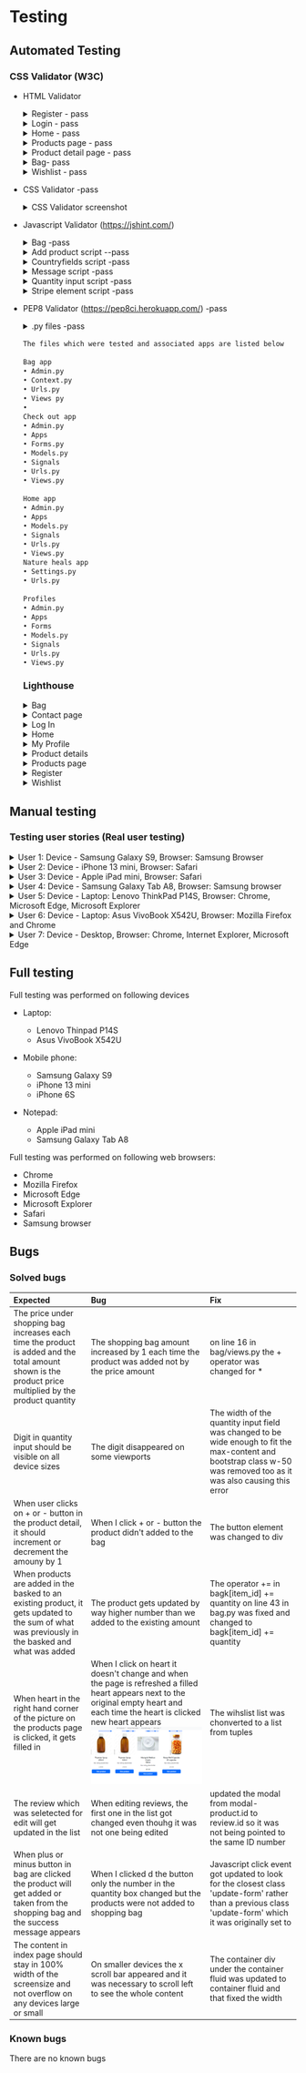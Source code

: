 # Testing

## Automated Testing 

### CSS Validator (W3C)
 * HTML Validator 

 
     <details>
     <summary>Register - pass</summary>
     <br>

     ![Register](./docs/w3c_html/register.JPG)
    
    </details>  


      <details>
      <summary>Login - pass</summary>
      <br>

      ![Login](./docs/w3c_html/login.JPG)

      </details> 

     <details>
     <summary>Home - pass</summary>
     <br>

     ![Home](./docs/w3c_html/home%20page.JPG)

    </details>  



      <details>
      <summary>Products page - pass</summary>
      <br>

      ![Products page](./docs/w3c_html/products_page.JPG)

      </details> 

    

     <details>
     <summary>Product detail page - pass</summary>
     <br>

    ![Product detail page](./docs/w3c_html/products_page.JPG)

    </details>  

     <details>
     <summary>Bag- pass</summary>
     <br>

    ![Bag](./docs/w3c_html/bag.JPG)

    </details>      


     <details>
     <summary>Wishlist - pass</summary>
     <br>

     ![Wishlist](./docs/w3c_html/wishlist.JPG)

    </details>  

     </details>      



* CSS Validator -pass

    <details>
    <summary>CSS Validator screenshot</summary>
    <br>
 
    ![Stylesheet Valiation](./docs/w3c_html/css_validation.JPG)

    </details>  

* Javascript Validator (https://jshint.com/)

    <details>
    <summary>Bag -pass</summary>
    <br>
 
    ![Bag](./docs/jshint/bag.html%20script.JPG)

    </details> 

    <details>
    <summary>Add product script --pass</summary>
    <br>
 
    ![Add product script](./docs/jshint/add_product_script.JPG)

    </details> 

    <details>
    <summary>Countryfields script -pass</summary>
    <br>
 
    ![Countryfields script](./docs/jshint/countryfields_script.JPG)

    </details> 

    <details>
    <summary>Message script -pass</summary>
    <br>
 
    ![Message script](./docs/jshint/messages_script.JPG)

    </details> 

    <details>
    <summary>Quantity input script -pass</summary>
    <br>
 
    ![Quantity input script](./docs/jshint/quantity_input_script.JPG)

    </details> 

    <details>
    <summary>Stripe element script -pass</summary>
    <br>
 
    ![Stripe element script ](./docs/jshint/stripe_elements_script.JPG)

    </details> 

* PEP8 Validator (https://pep8ci.herokuapp.com/) -pass
        

    <details>
    <summary>.py files -pass</summary>
    <br>
 
    ![PEP8 test example ](./docs/pep8_python_pass.JPG)

    </details> 

      The files which were tested and associated apps are listed below

      Bag app
      •	Admin.py
      •	Context.py
      •	Urls.py
      •	Views py
      •	
      Check out app
      •	Admin.py
      •	Apps
      •	Forms.py
      •	Models.py
      •	Signals
      •	Urls.py
      •	Views.py

      Home app
      •	Admin.py
      •	Apps
      •	Models.py
      •	Signals
      •	Urls.py
      •	Views.py
      Nature heals app
      •	Settings.py
      •	Urls.py

      Profiles 
      •	Admin.py
      •	Apps
      •	Forms
      •	Models.py
      •	Signals
      •	Urls.py
      • Views.py

  ### Lighthouse

  <details>
    <summary>Bag</summary>
    <br>

  ![Bag test results](./docs/lighthouse/bag.JPG)

  </details> 



   <details>
    <summary>Contact page</summary>
    <br>

  ![Contact page test results](./docs/lighthouse/contact_page.JPG)

   </details> 

  <details>
    <summary>Log In</summary>
    <br>

  ![Login page test results](./docs/lighthouse/login_page.JPG)

  </details>  


  <details>
    <summary>Home</summary>
    <br>

  ![Home page test results](./docs/lighthouse/home_page.JPG)

  </details>  

  <details>
    <summary>My Profile</summary>
    <br>

  ![My profile page test results](./docs/lighthouse/my_profile_page.JPG)

  </details>      

  <details>
    <summary>Product details</summary>
    <br>

  ![Product details page test results](./docs/lighthouse/product_details.JPG)

  </details>  

  <details>
    <summary>Products page</summary>
    <br>

  ![Products page test results](./docs/lighthouse/products_page.JPG)

  </details>  


  <details>
    <summary>Register</summary>
    <br>

  ![Register page test results](./docs/lighthouse/register.JPG)

  </details>  

  
  <details>
    <summary>Wishlist</summary>
    <br>

  ![Wishlist page test results](./docs/lighthouse/wishlist.JPG)

  </details>  


## Manual testing

### Testing user stories (Real user testing)

<details>
<summary> User 1:   Device -  Samsung Galaxy S9, Browser: Samsung Browser
</summary>
<br>

<details>
<summary> Navigation
</summary>
<br>

| User stories | Feature | Expected result | Actual result |
|  :---| :---|  :---|  :---|
| 4, 5, 6 | Navbar | When I hover over account (person silhouette) icon, Wishlist icon (heart) and shopping bag icon it backgrounds changes |  Works as expected |
| 4, 5, 6 | Navbar | When I hover over All products, Herbal remedies Aromatherapy and skin care text the background changes |  Works as expected |
| 1, 6 | Navbar | When I click on Account option it shows me Login and Register link | Works as expected |
| 1,6 | Navbar  | When I click on register link it takes me to registration page   | Works as expected|
| 4 | Register page | When I click submit the form on the register page before filling any information it will give me prompt to fill in the information | Works as expected|
| 6 | Register page  | When I hover over the circle with i icon, it shows me how the password should look  | Works as expected|
| 1, 4| Register page | If two passwords don’t match, I get notified about it  | Works as expected|
|1, 4 | Register page  | When I fill in all information and click register, I receive an email to verify my email address and a message pop up to inform me about it | Works as expected|
| 1 | Login page | When I register, I am directed to login page | Works as expected|
| 1 | Register page  | When I click on login button I am directed to products page  | Works as expected|
| 5, 6 | Login   | When I enter my username and password and click login I am directed to the main page and the message appears informing me my login was successful | Works as expected|
| 2,6 | Navbar  | When I click Account and Profile, I get directed to my profile page | Works as expected|
| 3, 6, 9 | Navbar | When I click Wishlist button I am directed to My Wishlist page | Works as expected|
| 6,7 | Bag view  | When I click bag option, I am directed to Your bag page | Works as expected|
| 6,7 | All products  | When I click All Products option, I am taken to the site with All Products | Works as expected|
| 6, 7, 11| Navbar  | When I click By Price, By Size, By Category option for the products the products get sorted by Price, Size, Category respectively  | Works as expected|
| 6,7 | Navbar | When I click Herbal Remedies, Aromatherapy or Skin Care I get a list with more options| Works as expected|
| 6,7 | Products detail  | When I choose any option from Herbal Remedies, Aromatherapy or Skin Care I will get a list of products for that category | Works as expected|
| 6, 7, 9 | Products detail | When I click view product, I am directed to the page with more information about the product | Works as expected|
| 6,7 | Products detail  | When I click continue shopping, I get directed to All products page |
| 6,7 | Index page | When I click shop now or view all products button on main page it will take me to the All products page  | Works as expected|
| 1, 4, 6 | Navbar | When I click account and then logout I get logged out and message will appear | Works as expected|
| 7, 12 | Search bar | When I type a word in the search box it will select all products with the search word in it  | Works as expected|
| 6, 7 | Navbar | Admin only: When I click Account and then Add product, I get taken to the page with form to add the product  | Works as expected|
| 6, 7 | Add Product  | When I fill in the form and click Add product, the product gets added and I get notified about it with a message | Works as expected|


</details>   

<details>
<summary> Product viewing, searching, and selecting  
</summary>
<br>

| User stories | Feature | Expected result | Actual result |
|  :---| :---|  :---|  :---|
| 8 | Products page  | When I open all products page, I get a list of products available | Works as expected|
| 9 | Product detail  | When I click on view product, I am taken to the product detail page and I can see more details about the product | Works as expected|
| 14 | Product detail | When the page open, I see the image and the description of the product  | Works as expected|
| 18 | Increase and Decrease functionality | I see the option to add more or take out the number of products | Works as expected|
| 18 | Increase and Decrease functionality | When I click plus button it increases the number in the quantity box by 1 | Works as expected|
| 18 | Increase and Decrease functionality | When the value in the box is higher than 99 the + button gets disabled, and I cannot click it again |  Works as expected |
| 18 | Increase and Decrease functionality  | When I click minus button, it decreases the number in the quantity box by 1 |  Works as expected |
| 18 | Increase and Decrease functionality  | When the value in the box is lower than 1 the - button gets disabled and I cannot click it again |  Works as expected |
| 4, 5, 17, 21, 22 | Increase and Decrease functionality  | When I click add to bag button, the products get added to the bag, message notification pops up and amount under bag gets updated  |  Works as expected |
| 12 | Product detail  | When I scroll down, I see Health benefits and the box with information of the product  |  Works as expected |
| 6, 14 | Product detail  |When I click on and of the options in the box on the right such as ‘Ingredients', 'Herbal Components’, ‘Vitamins and Minerals', it opens and shows more text | Works as expected|
| 13 | Review functionality   | When I scroll down, I see Reviews if there are any entered | Works as expected|
| 15 | Review functionality   | When I write review in the box on the right and click Add review, the review appears in the list on the right | Works as expected|
| 4, 15, 36 | Review functionality   | When logged out and I try to add a review, it shows me the message prompting me to log in to add the review | Works as expected|
| 13, 15, 16 | Review functionality   | When I click on edit review of the existing review created by me I window pops up where I can edit my review.  | Works as expected|
| 13, 15, 16 | Review functionality   | When I write a review in the window and click edit review the review gets updated | Works as expected|
| 4, 15, 16 | Review functionality   | When I update the review, I get notified about it in the message box  | Works as expected|
| 4, 17 | Delete functionality  | When I click on the red cross, I window pops up asking me to confirm that I want to delete the review | Works as expected|
| 4, 17| Delete functionality  | Delete functionality | Works as expected|
| 4, 17 | Delete functionality  | When I click delete button, the review gets deleted | Works as expected|
| 6 | Products detail  |When I click on the continue shopping it takes me back to the product page | Works as expected|
| 4, 10 | Add to Wishlist functionality | When logged out and I click on empty heart icon on any product image, a message will pop out informing me that only logged in users can do that | Works as expected|
| 4, 10 | Add to Wishlist functionality | When logged in and I click on empty heart icon on any product image it will add the product to the Wishlist, and the heart gets filled with green colour| Works as expected|
| 4, 18 | Delete from Wishlist functionality | When I click on a filled in heart icon of the product, I have already selected it will remove the item from my Wishlist  | Works as expected|
| 9 | Wishlist | When I click on the Wishlist option (heart icon) in the main navigation bar, it will take me to my Wishlist, and I can view all the items | Works as expected|
| 19 | Delete from Wishlist functionality | When I click on the filled heart icon of the products in my Wishlist, the item gets removed  | Works as expected|
| 4, 36 | Navbar | When logged out and I click Wishlist, it gives me an error message prompting me to log in to view my Wishlist  | Works as expected|



</details> 

<details>
<summary> Purchasing products and checkout
</summary>
<br>
 
| User stories | Feature | Expected result | Actual result |
|  :---| :---|  :---|  :---|
| 6, 20, 21,23 | Navbar | When I click on bag button, I get directed to my  bagview  |  Works as expected |
| 32 | Navbar  | When logged out and I click on bag icon, it will still direct me to my bag |  Works as expected |
| 4, 6, 22  | Increase and Decrease functionality | When I click plus button, the number in the quantity box increases by 1 and a message notifying me about these pops up in the right corner |  Works as expected |
| 22 | Increase and Decrease functionality | When the value in the box is higher than 99 the + button gets disabled, and I cannot click it again  |  Works as expected |
| 4, 6, 22| Increase and Decrease functionality | When I click minus button the number in the quantity box decreases by 1 and a message notifying me about these pops up in the right corner |  Works as expected |
| 22 | Increase and Decrease functionality | When the value in the box is lower than 1 the minus button gets disabled, and I cannot click it again |  Works as expected |
| 6 | Checkout | When I click secure checkout, I am taken to the checkout page |  Works as expected |
| 4, 30 | Checkout | When I click on secure checkout without filing the form, I get prompted to fill the missing fields |  Works as expected |
| 6, 27 | Checkout   | When I fill in the form and choose to save the delivery box, the details get saved and I see them next time I want to do the purchase |  Works as expected |
| 4, 30 | Checkout   | When I enter the wrong card details, I get the notification telling me that my card number is invalid |  Works as expected |
| 4, 21 | Checkout  | The message showing the total amount that will be taken from my card shows correct amount  |  Works as expected |
| 25 | Checkout | If my shopping doesn’t go over a certain amount, the message is displayed in summary as well as under the list of items in shopping bag showing how much I still need to spend to be eligible for free delivery |  Works as expected |
| 46 | Checkout  |When I click complete order button, the pages loads, and I am not able to click anything  |  Works as expected |
| 4, 6 | Checkout-success  | Once I complete the order, I get the message saying, 'Thank you' and I can see the order summary |  Works as expected |
| 29, 30 | Email confirmation  |Once I complete the order, I get confirmation email to my email address |  Works as expected |
| 24, 5, 29, 34 | Profile page  | On my profile page, I can see my past orders and saved billing details  |  Works as expected |
| 25, 40 | Profile page  | When I update my billing details and click 'Update my details' button, my details get updated |  Works as expected |
| 24 | Profile page | When I click on order number in order history, I can see the previous order details  |  Works as expected |


</details> 

<details>
<summary> Product management (admin only)
</summary>
<br>

| User stories | Feature | Expected result | Actual result |
|  :---| :---|  :---|  :---|
| 6 , 9  | Add Product  | I can click on add product which takes me to the add product page |  Works as expected |
| 31 | Add Product Form | When I fill in the information and click add product, the product gets added and I can see it on the main page |  Works as expected |
| 32 | Edit product functionality | I can click on edit button on the product page  and edit the product |  Works as expected |
| 32 | Delete product functionality |When I click on delete button on the product page, a modal appears asking me to confirm my choice |  Works as expected |
| 32 | Delete product functionality | When I click on delete button on the modal, the product gets deleted |  Works as expected |

</details>

<details>
<summary> User’s activity management (admin only)
</summary>
<br>

| User stories | Feature | Expected result | Actual result |
|  :---| :---|  :---|  :---|
| 35 | Edit review functionality | When I click on edit review button, a modal pop up which enables me to edit review  |  Works as expected |
| 35 | Edit review functionality  | When I write a review in edit box and click edit review the original review gets overridden  | Works as expected |
| 36 | Delete button functionality  | When I click on red cross under the review a modal appears asking me to confirm that I want to delete the review |  Works as expected |
| 35 | Delete button functionality  | When click on delete button the review gets deleted |  Works as expected |
</details> 
</details> 

<details>
<summary> User 2: Device - iPhone 13 mini, Browser: Safari
</summary>
<br>

<details>
<summary> Navigation
</summary>
<br>

| User stories | Feature | Expected result | Actual result |
|  :---| :---|  :---|  :---|
| 4, 5, 6 | Navbar | When I hover over account (person silhouette) icon, Wishlist icon (heart) and shopping bag icon it backgrounds changes |  Works as expected |
| 4, 5, 6 | Navbar | When I hover over All products, Herbal remedies Aromatherapy and skin care text the background changes |  Works as expected |
| 1, 6 | Navbar | When I click on Account option it shows me Login and Register link | Works as expected |
| 1,6 | Navbar  | When I click on register link it takes me to registration page   | Works as expected|
| 4 | Register page | When I click submit the form on the register page before filling any information it will give me prompt to fill in the information | Works as expected|
| 6 | Register page  | When I hover over the circle with i icon, it shows me how the password should look  | Works as expected|
| 1, 4| Register page | If two passwords don’t match, I get notified about it  | Works as expected|
|1, 4 | Register page  | When I fill in all information and click register, I receive an email to verify my email address and a message pop up to inform me about it | Works as expected|
| 1 | Login page | When I register, I am directed to login page | Works as expected|
| 1 | Register page  | When I click on login button I am directed to products page  | Works as expected|
| 5, 6 | Login   | When I enter my username and password and click login I am directed to the main page and the message appears informing me my login was successful | Works as expected|
| 2,6 | Navbar  | When I click Account and Profile, I get directed to my profile page | Works as expected|
| 3, 6, 9 | Navbar | When I click Wishlist button I am directed to My Wishlist page | Works as expected|
| 6,7 | Bag view  | When I click bag option, I am directed to Your bag page | Works as expected|
| 6,7 | All products  | When I click All Products option, I am taken to the site with All Products | Works as expected|
| 6, 7, 11| Navbar  | When I click By Price, By Size, By Category option for the products the products get sorted by Price, Size, Category respectively  | Works as expected|
| 6,7 | Navbar | When I click Herbal Remedies, Aromatherapy or Skin Care I get a list with more options| Works as expected|
| 6,7 | Products detail  | When I choose any option from Herbal Remedies, Aromatherapy or Skin Care I will get a list of products for that category | Works as expected|
| 6, 7, 9 | Products detail | When I click view product, I am directed to the page with more information about the product | Works as expected|
| 6,7 | Products detail  | When I click continue shopping, I get directed to All products page |
| 6,7 | Index page | When I click shop now or view all products button on main page it will take me to the All products page  | Works as expected|
| 1, 4, 6 | Navbar | When I click account and then logout I get logged out and message will appear | Works as expected|
| 7, 12 | Search bar | When I type a word in the search box it will select all products with the search word in it  | Works as expected|
| 6, 7 | Navbar | Admin only: When I click Account and then Add product, I get taken to the page with form to add the product  | Works as expected|
| 6, 7 | Add Product  | When I fill in the form and click Add product, the product gets added and I get notified about it with a message | Works as expected|


</details>   

<details>
<summary> Product viewing, searching, and selecting  
</summary>
<br>

| User stories | Feature | Expected result | Actual result |
|  :---| :---|  :---|  :---|
| 8 | Products page  | When I open all products page, I get a list of products available | Works as expected|
| 9 | Product detail  | When I click on view product, I am taken to the product detail page and I can see more details about the product | Works as expected|
| 14 | Product detail | When the page open, I see the image and the description of the product  | Works as expected|
| 18 | Increase and Decrease functionality | I see the option to add more or take out the number of products | Works as expected|
| 18 | Increase and Decrease functionality | When I click plus button it increases the number in the quantity box by 1 | Works as expected|
| 18 | Increase and Decrease functionality | When the value in the box is higher than 99 the + button gets disabled, and I cannot click it again |  Works as expected |
| 18 | Increase and Decrease functionality  | When I click minus button, it decreases the number in the quantity box by 1 |  Works as expected |
| 18 | Increase and Decrease functionality  | When the value in the box is lower than 1 the - button gets disabled and I cannot click it again |  Works as expected |
| 4, 5, 17, 21, 22 | Increase and Decrease functionality  | When I click add to bag button, the products get added to the bag, message notification pops up and amount under bag gets updated  |  Works as expected |
| 12 | Product detail  | When I scroll down, I see Health benefits and the box with information of the product  |  Works as expected |
| 6, 14 | Product detail  |When I click on and of the options in the box on the right such as ‘Ingredients', 'Herbal Components’, ‘Vitamins and Minerals', it opens and shows more text | Works as expected|
| 13 | Review functionality   | When I scroll down, I see Reviews if there are any entered | Works as expected|
| 15 | Review functionality   | When I write review in the box on the right and click Add review, the review appears in the list on the right | Works as expected|
| 4, 15, 36 | Review functionality   | When logged out and I try to add a review, it shows me the message prompting me to log in to add the review | Works as expected|
| 13, 15, 16 | Review functionality   | When I click on edit review of the existing review created by me I window pops up where I can edit my review.  | Works as expected|
| 13, 15, 16 | Review functionality   | When I write a review in the window and click edit review the review gets updated | Works as expected|
| 4, 15, 16 | Review functionality   | When I update the review, I get notified about it in the message box  | Works as expected|
| 4, 17 | Delete functionality  | When I click on the red cross, I window pops up asking me to confirm that I want to delete the review | Works as expected|
| 4, 17| Delete functionality  | Delete functionality | Works as expected|
| 4, 17 | Delete functionality  | When I click delete button, the review gets deleted | Works as expected|
| 6 | Products detail  |When I click on the continue shopping it takes me back to the product page | Works as expected|
| 4, 10 | Add to Wishlist functionality | When logged out and I click on empty heart icon on any product image, a message will pop out informing me that only logged in users can do that | Works as expected|
| 4, 10 | Add to Wishlist functionality | When logged in and I click on empty heart icon on any product image it will add the product to the Wishlist, and the heart gets filled with green colour| Works as expected|
| 4, 18 | Delete from Wishlist functionality | When I click on a filled in heart icon of the product, I have already selected it will remove the item from my Wishlist  | Works as expected|
| 9 | Wishlist | When I click on the Wishlist option (heart icon) in the main navigation bar, it will take me to my Wishlist, and I can view all the items | Works as expected|
| 19 | Delete from Wishlist functionality | When I click on the filled heart icon of the products in my Wishlist, the item gets removed  | Works as expected|
| 4, 36 | Navbar | When logged out and I click Wishlist, it gives me an error message prompting me to log in to view my Wishlist  | Works as expected|



</details> 

<details>
<summary> Purchasing products and checkout
</summary>
<br>
 
| User stories | Feature | Expected result | Actual result |
|  :---| :---|  :---|  :---|
| 6, 20, 21,23 | Navbar | When I click on bag button, I get directed to my  bagview  |  Works as expected |
| 32 | Navbar  | When logged out and I click on bag icon, it will still direct me to my bag |  Works as expected |
| 4, 6, 22  | Increase and Decrease functionality | When I click plus button, the number in the quantity box increases by 1 and a message notifying me about these pops up in the right corner |  Works as expected |
| 22 | Increase and Decrease functionality | When the value in the box is higher than 99 the + button gets disabled, and I cannot click it again  |  Works as expected |
| 4, 6, 22| Increase and Decrease functionality | When I click minus button the number in the quantity box decreases by 1 and a message notifying me about these pops up in the right corner |  Works as expected |
| 22 | Increase and Decrease functionality | When the value in the box is lower than 1 the minus button gets disabled, and I cannot click it again |  Works as expected |
| 6 | Checkout | When I click secure checkout, I am taken to the checkout page |  Works as expected |
| 4, 30 | Checkout | When I click on secure checkout without filing the form, I get prompted to fill the missing fields |  Works as expected |
| 6, 27 | Checkout   | When I fill in the form and choose to save the delivery box, the details get saved and I see them next time I want to do the purchase |  Works as expected |
| 4, 30 | Checkout   | When I enter the wrong card details, I get the notification telling me that my card number is invalid |  Works as expected |
| 4, 21 | Checkout  | The message showing the total amount that will be taken from my card shows correct amount  |  Works as expected |
| 25 | Checkout | If my shopping doesn’t go over a certain amount, the message is displayed in summary as well as under the list of items in shopping bag showing how much I still need to spend to be eligible for free delivery |  Works as expected |
| 46 | Checkout  |When I click complete order button, the pages loads, and I am not able to click anything  |  Works as expected |
| 4, 6 | Checkout-success  | Once I complete the order, I get the message saying, 'Thank you' and I can see the order summary |  Works as expected |
| 29, 30 | Email confirmation  |Once I complete the order, I get confirmation email to my email address |  Works as expected |
| 24, 5, 29, 34 | Profile page  | On my profile page, I can see my past orders and saved billing details  |  Works as expected |
| 25, 40 | Profile page  | When I update my billing details and click 'Update my details' button, my details get updated |  Works as expected |
| 24 | Profile page | When I click on order number in order history, I can see the previous order details  |  Works as expected |


</details> 

<details>
<summary> Product management (admin only)
</summary>
<br>

| User stories | Feature | Expected result | Actual result |
|  :---| :---|  :---|  :---|
| 6 , 9  | Add Product  | I can click on add product which takes me to the add product page |  Works as expected |
| 31 | Add Product Form | When I fill in the information and click add product, the product gets added and I can see it on the main page |  Works as expected |
| 32 | Edit product functionality | I can click on edit button on the product page  and edit the product |  Works as expected |
| 32 | Delete product functionality |When I click on delete button on the product page, a modal appears asking me to confirm my choice |  Works as expected |
| 32 | Delete product functionality | When I click on delete button on the modal, the product gets deleted |  Works as expected |

</details>

<details>
<summary> User’s activity management (admin only)
</summary>
<br>

| User stories | Feature | Expected result | Actual result |
|  :---| :---|  :---|  :---|
| 35 | Edit review functionality | When I click on edit review button, a modal pop up which enables me to edit review  |  Works as expected |
| 35 | Edit review functionality  | When I write a review in edit box and click edit review the original review gets overridden  | Works as expected |
| 36 | Delete button functionality  | When I click on red cross under the review a modal appears asking me to confirm that I want to delete the review |  Works as expected |
| 35 | Delete button functionality  | When click on delete button the review gets deleted |  Works as expected |
</details> 
</details> 

<details>
<summary> User 3: Device - Apple iPad mini, Browser: Safari
</summary>
<br>

<details>
<summary> Navigation
</summary>
<br>

| User stories | Feature | Expected result | Actual result |
|  :---| :---|  :---|  :---|
| 4, 5, 6 | Navbar | When I hover over account (person silhouette) icon, Wishlist icon (heart) and shopping bag icon it backgrounds changes |  Works as expected |
| 4, 5, 6 | Navbar | When I hover over All products, Herbal remedies Aromatherapy and skin care text the background changes |  Works as expected |
| 1, 6 | Navbar | When I click on Account option it shows me Login and Register link | Works as expected |
| 1,6 | Navbar  | When I click on register link it takes me to registration page   | Works as expected|
| 4 | Register page | When I click submit the form on the register page before filling any information it will give me prompt to fill in the information | Works as expected|
| 6 | Register page  | When I hover over the circle with i icon, it shows me how the password should look  | Works as expected|
| 1, 4| Register page | If two passwords don’t match, I get notified about it  | Works as expected|
|1, 4 | Register page  | When I fill in all information and click register, I receive an email to verify my email address and a message pop up to inform me about it | Works as expected|
| 1 | Login page | When I register, I am directed to login page | Works as expected|
| 1 | Register page  | When I click on login button I am directed to products page  | Works as expected|
| 5, 6 | Login   | When I enter my username and password and click login I am directed to the main page and the message appears informing me my login was successful | Works as expected|
| 2,6 | Navbar  | When I click Account and Profile, I get directed to my profile page | Works as expected|
| 3, 6, 9 | Navbar | When I click Wishlist button I am directed to My Wishlist page | Works as expected|
| 6,7 | Bag view  | When I click bag option, I am directed to Your bag page | Works as expected|
| 6,7 | All products  | When I click All Products option, I am taken to the site with All Products | Works as expected|
| 6, 7, 11| Navbar  | When I click By Price, By Size, By Category option for the products the products get sorted by Price, Size, Category respectively  | Works as expected|
| 6,7 | Navbar | When I click Herbal Remedies, Aromatherapy or Skin Care I get a list with more options| Works as expected|
| 6,7 | Products detail  | When I choose any option from Herbal Remedies, Aromatherapy or Skin Care I will get a list of products for that category | Works as expected|
| 6, 7, 9 | Products detail | When I click view product, I am directed to the page with more information about the product | Works as expected|
| 6,7 | Products detail  | When I click continue shopping, I get directed to All products page |
| 6,7 | Index page | When I click shop now or view all products button on main page it will take me to the All products page  | Works as expected|
| 1, 4, 6 | Navbar | When I click account and then logout I get logged out and message will appear | Works as expected|
| 7, 12 | Search bar | When I type a word in the search box it will select all products with the search word in it  | Works as expected|
| 6, 7 | Navbar | Admin only: When I click Account and then Add product, I get taken to the page with form to add the product  | Works as expected|
| 6, 7 | Add Product  | When I fill in the form and click Add product, the product gets added and I get notified about it with a message | Works as expected|


</details>   

<details>
<summary> Product viewing, searching, and selecting  
</summary>
<br>

| User stories | Feature | Expected result | Actual result |
|  :---| :---|  :---|  :---|
| 8 | Products page  | When I open all products page, I get a list of products available | Works as expected|
| 9 | Product detail  | When I click on view product, I am taken to the product detail page and I can see more details about the product | Works as expected|
| 14 | Product detail | When the page open, I see the image and the description of the product  | Works as expected|
| 18 | Increase and Decrease functionality | I see the option to add more or take out the number of products | Works as expected|
| 18 | Increase and Decrease functionality | When I click plus button it increases the number in the quantity box by 1 | Works as expected|
| 18 | Increase and Decrease functionality | When the value in the box is higher than 99 the + button gets disabled, and I cannot click it again |  Works as expected |
| 18 | Increase and Decrease functionality  | When I click minus button, it decreases the number in the quantity box by 1 |  Works as expected |
| 18 | Increase and Decrease functionality  | When the value in the box is lower than 1 the - button gets disabled and I cannot click it again |  Works as expected |
| 4, 5, 17, 21, 22 | Increase and Decrease functionality  | When I click add to bag button, the products get added to the bag, message notification pops up and amount under bag gets updated  |  Works as expected |
| 12 | Product detail  | When I scroll down, I see Health benefits and the box with information of the product  |  Works as expected |
| 6, 14 | Product detail  |When I click on and of the options in the box on the right such as ‘Ingredients', 'Herbal Components’, ‘Vitamins and Minerals', it opens and shows more text | Works as expected|
| 13 | Review functionality   | When I scroll down, I see Reviews if there are any entered | Works as expected|
| 15 | Review functionality   | When I write review in the box on the right and click Add review, the review appears in the list on the right | Works as expected|
| 4, 15, 36 | Review functionality   | When logged out and I try to add a review, it shows me the message prompting me to log in to add the review | Works as expected|
| 13, 15, 16 | Review functionality   | When I click on edit review of the existing review created by me I window pops up where I can edit my review.  | Works as expected|
| 13, 15, 16 | Review functionality   | When I write a review in the window and click edit review the review gets updated | Works as expected|
| 4, 15, 16 | Review functionality   | When I update the review, I get notified about it in the message box  | Works as expected|
| 4, 17 | Delete functionality  | When I click on the red cross, I window pops up asking me to confirm that I want to delete the review | Works as expected|
| 4, 17| Delete functionality  | Delete functionality | Works as expected|
| 4, 17 | Delete functionality  | When I click delete button, the review gets deleted | Works as expected|
| 6 | Products detail  |When I click on the continue shopping it takes me back to the product page | Works as expected|
| 4, 10 | Add to Wishlist functionality | When logged out and I click on empty heart icon on any product image, a message will pop out informing me that only logged in users can do that | Works as expected|
| 4, 10 | Add to Wishlist functionality | When logged in and I click on empty heart icon on any product image it will add the product to the Wishlist, and the heart gets filled with green colour| Works as expected|
| 4, 18 | Delete from Wishlist functionality | When I click on a filled in heart icon of the product, I have already selected it will remove the item from my Wishlist  | Works as expected|
| 9 | Wishlist | When I click on the Wishlist option (heart icon) in the main navigation bar, it will take me to my Wishlist, and I can view all the items | Works as expected|
| 19 | Delete from Wishlist functionality | When I click on the filled heart icon of the products in my Wishlist, the item gets removed  | Works as expected|
| 4, 36 | Navbar | When logged out and I click Wishlist, it gives me an error message prompting me to log in to view my Wishlist  | Works as expected|



</details> 

<details>
<summary> Purchasing products and checkout
</summary>
<br>
 
| User stories | Feature | Expected result | Actual result |
|  :---| :---|  :---|  :---|
| 6, 20, 21,23 | Navbar | When I click on bag button, I get directed to my  bagview  |  Works as expected |
| 32 | Navbar  | When logged out and I click on bag icon, it will still direct me to my bag |  Works as expected |
| 4, 6, 22  | Increase and Decrease functionality | When I click plus button, the number in the quantity box increases by 1 and a message notifying me about these pops up in the right corner |  Works as expected |
| 22 | Increase and Decrease functionality | When the value in the box is higher than 99 the + button gets disabled, and I cannot click it again  |  Works as expected |
| 4, 6, 22| Increase and Decrease functionality | When I click minus button the number in the quantity box decreases by 1 and a message notifying me about these pops up in the right corner |  Works as expected |
| 22 | Increase and Decrease functionality | When the value in the box is lower than 1 the minus button gets disabled, and I cannot click it again |  Works as expected |
| 6 | Checkout | When I click secure checkout, I am taken to the checkout page |  Works as expected |
| 4, 30 | Checkout | When I click on secure checkout without filing the form, I get prompted to fill the missing fields |  Works as expected |
| 6, 27 | Checkout   | When I fill in the form and choose to save the delivery box, the details get saved and I see them next time I want to do the purchase |  Works as expected |
| 4, 30 | Checkout   | When I enter the wrong card details, I get the notification telling me that my card number is invalid |  Works as expected |
| 4, 21 | Checkout  | The message showing the total amount that will be taken from my card shows correct amount  |  Works as expected |
| 25 | Checkout | If my shopping doesn’t go over a certain amount, the message is displayed in summary as well as under the list of items in shopping bag showing how much I still need to spend to be eligible for free delivery |  Works as expected |
| 46 | Checkout  |When I click complete order button, the pages loads, and I am not able to click anything  |  Works as expected |
| 4, 6 | Checkout-success  | Once I complete the order, I get the message saying, 'Thank you' and I can see the order summary |  Works as expected |
| 29, 30 | Email confirmation  |Once I complete the order, I get confirmation email to my email address |  Works as expected |
| 24, 5, 29, 34 | Profile page  | On my profile page, I can see my past orders and saved billing details  |  Works as expected |
| 25, 40 | Profile page  | When I update my billing details and click 'Update my details' button, my details get updated |  Works as expected |
| 24 | Profile page | When I click on order number in order history, I can see the previous order details  |  Works as expected |


</details> 

<details>
<summary> Product management (admin only)
</summary>
<br>

| User stories | Feature | Expected result | Actual result |
|  :---| :---|  :---|  :---|
| 6 , 9  | Add Product  | I can click on add product which takes me to the add product page |  Works as expected |
| 31 | Add Product Form | When I fill in the information and click add product, the product gets added and I can see it on the main page |  Works as expected |
| 32 | Edit product functionality | I can click on edit button on the product page  and edit the product |  Works as expected |
| 32 | Delete product functionality |When I click on delete button on the product page, a modal appears asking me to confirm my choice |  Works as expected |
| 32 | Delete product functionality | When I click on delete button on the modal, the product gets deleted |  Works as expected |

</details>

<details>
<summary> User’s activity management (admin only)
</summary>
<br>

| User stories | Feature | Expected result | Actual result |
|  :---| :---|  :---|  :---|
| 35 | Edit review functionality | When I click on edit review button, a modal pop up which enables me to edit review  |  Works as expected |
| 35 | Edit review functionality  | When I write a review in edit box and click edit review the original review gets overridden  | Works as expected |
| 36 | Delete button functionality  | When I click on red cross under the review a modal appears asking me to confirm that I want to delete the review |  Works as expected |
| 35 | Delete button functionality  | When click on delete button the review gets deleted |  Works as expected |
</details> 
</details> 

<details>
<summary> User 4: Device - Samsung Galaxy Tab A8, Browser: Samsung browser
</summary>
<br>

<details>
<summary> Navigation
</summary>
<br>

| User stories | Feature | Expected result | Actual result |
|  :---| :---|  :---|  :---|
| 4, 5, 6 | Navbar | When I hover over account (person silhouette) icon, Wishlist icon (heart) and shopping bag icon it backgrounds changes |  Works as expected |
| 4, 5, 6 | Navbar | When I hover over All products, Herbal remedies Aromatherapy and skin care text the background changes |  Works as expected |
| 1, 6 | Navbar | When I click on Account option it shows me Login and Register link | Works as expected |
| 1,6 | Navbar  | When I click on register link it takes me to registration page   | Works as expected|
| 4 | Register page | When I click submit the form on the register page before filling any information it will give me prompt to fill in the information | Works as expected|
| 6 | Register page  | When I hover over the circle with i icon, it shows me how the password should look  | Works as expected|
| 1, 4| Register page | If two passwords don’t match, I get notified about it  | Works as expected|
|1, 4 | Register page  | When I fill in all information and click register, I receive an email to verify my email address and a message pop up to inform me about it | Works as expected|
| 1 | Login page | When I register, I am directed to login page | Works as expected|
| 1 | Register page  | When I click on login button I am directed to products page  | Works as expected|
| 5, 6 | Login   | When I enter my username and password and click login I am directed to the main page and the message appears informing me my login was successful | Works as expected|
| 2,6 | Navbar  | When I click Account and Profile, I get directed to my profile page | Works as expected|
| 3, 6, 9 | Navbar | When I click Wishlist button I am directed to My Wishlist page | Works as expected|
| 6,7 | Bag view  | When I click bag option, I am directed to Your bag page | Works as expected|
| 6,7 | All products  | When I click All Products option, I am taken to the site with All Products | Works as expected|
| 6, 7, 11| Navbar  | When I click By Price, By Size, By Category option for the products the products get sorted by Price, Size, Category respectively  | Works as expected|
| 6,7 | Navbar | When I click Herbal Remedies, Aromatherapy or Skin Care I get a list with more options| Works as expected|
| 6,7 | Products detail  | When I choose any option from Herbal Remedies, Aromatherapy or Skin Care I will get a list of products for that category | Works as expected|
| 6, 7, 9 | Products detail | When I click view product, I am directed to the page with more information about the product | Works as expected|
| 6,7 | Products detail  | When I click continue shopping, I get directed to All products page |
| 6,7 | Index page | When I click shop now or view all products button on main page it will take me to the All products page  | Works as expected|
| 1, 4, 6 | Navbar | When I click account and then logout I get logged out and message will appear | Works as expected|
| 7, 12 | Search bar | When I type a word in the search box it will select all products with the search word in it  | Works as expected|
| 6, 7 | Navbar | Admin only: When I click Account and then Add product, I get taken to the page with form to add the product  | Works as expected|
| 6, 7 | Add Product  | When I fill in the form and click Add product, the product gets added and I get notified about it with a message | Works as expected|


</details>   

<details>
<summary> Product viewing, searching, and selecting  
</summary>
<br>

| User stories | Feature | Expected result | Actual result |
|  :---| :---|  :---|  :---|
| 8 | Products page  | When I open all products page, I get a list of products available | Works as expected|
| 9 | Product detail  | When I click on view product, I am taken to the product detail page and I can see more details about the product | Works as expected|
| 14 | Product detail | When the page open, I see the image and the description of the product  | Works as expected|
| 18 | Increase and Decrease functionality | I see the option to add more or take out the number of products | Works as expected|
| 18 | Increase and Decrease functionality | When I click plus button it increases the number in the quantity box by 1 | Works as expected|
| 18 | Increase and Decrease functionality | When the value in the box is higher than 99 the + button gets disabled, and I cannot click it again |  Works as expected |
| 18 | Increase and Decrease functionality  | When I click minus button, it decreases the number in the quantity box by 1 |  Works as expected |
| 18 | Increase and Decrease functionality  | When the value in the box is lower than 1 the - button gets disabled and I cannot click it again |  Works as expected |
| 4, 5, 17, 21, 22 | Increase and Decrease functionality  | When I click add to bag button, the products get added to the bag, message notification pops up and amount under bag gets updated  |  Works as expected |
| 12 | Product detail  | When I scroll down, I see Health benefits and the box with information of the product  |  Works as expected |
| 6, 14 | Product detail  |When I click on and of the options in the box on the right such as ‘Ingredients', 'Herbal Components’, ‘Vitamins and Minerals', it opens and shows more text | Works as expected|
| 13 | Review functionality   | When I scroll down, I see Reviews if there are any entered | Works as expected|
| 15 | Review functionality   | When I write review in the box on the right and click Add review, the review appears in the list on the right | Works as expected|
| 4, 15, 36 | Review functionality   | When logged out and I try to add a review, it shows me the message prompting me to log in to add the review | Works as expected|
| 13, 15, 16 | Review functionality   | When I click on edit review of the existing review created by me I window pops up where I can edit my review.  | Works as expected|
| 13, 15, 16 | Review functionality   | When I write a review in the window and click edit review the review gets updated | Works as expected|
| 4, 15, 16 | Review functionality   | When I update the review, I get notified about it in the message box  | Works as expected|
| 4, 17 | Delete functionality  | When I click on the red cross, I window pops up asking me to confirm that I want to delete the review | Works as expected|
| 4, 17| Delete functionality  | Delete functionality | Works as expected|
| 4, 17 | Delete functionality  | When I click delete button, the review gets deleted | Works as expected|
| 6 | Products detail  |When I click on the continue shopping it takes me back to the product page | Works as expected|
| 4, 10 | Add to Wishlist functionality | When logged out and I click on empty heart icon on any product image, a message will pop out informing me that only logged in users can do that | Works as expected|
| 4, 10 | Add to Wishlist functionality | When logged in and I click on empty heart icon on any product image it will add the product to the Wishlist, and the heart gets filled with green colour| Works as expected|
| 4, 18 | Delete from Wishlist functionality | When I click on a filled in heart icon of the product, I have already selected it will remove the item from my Wishlist  | Works as expected|
| 9 | Wishlist | When I click on the Wishlist option (heart icon) in the main navigation bar, it will take me to my Wishlist, and I can view all the items | Works as expected|
| 19 | Delete from Wishlist functionality | When I click on the filled heart icon of the products in my Wishlist, the item gets removed  | Works as expected|
| 4, 36 | Navbar | When logged out and I click Wishlist, it gives me an error message prompting me to log in to view my Wishlist  | Works as expected|



</details> 

<details>
<summary> Purchasing products and checkout
</summary>
<br>
 
| User stories | Feature | Expected result | Actual result |
|  :---| :---|  :---|  :---|
| 6, 20, 21,23 | Navbar | When I click on bag button, I get directed to my  bagview  |  Works as expected |
| 32 | Navbar  | When logged out and I click on bag icon, it will still direct me to my bag |  Works as expected |
| 4, 6, 22  | Increase and Decrease functionality | When I click plus button, the number in the quantity box increases by 1 and a message notifying me about these pops up in the right corner |  Works as expected |
| 22 | Increase and Decrease functionality | When the value in the box is higher than 99 the + button gets disabled, and I cannot click it again  |  Works as expected |
| 4, 6, 22| Increase and Decrease functionality | When I click minus button the number in the quantity box decreases by 1 and a message notifying me about these pops up in the right corner |  Works as expected |
| 22 | Increase and Decrease functionality | When the value in the box is lower than 1 the minus button gets disabled, and I cannot click it again |  Works as expected |
| 6 | Checkout | When I click secure checkout, I am taken to the checkout page |  Works as expected |
| 4, 30 | Checkout | When I click on secure checkout without filing the form, I get prompted to fill the missing fields |  Works as expected |
| 6, 27 | Checkout   | When I fill in the form and choose to save the delivery box, the details get saved and I see them next time I want to do the purchase |  Works as expected |
| 4, 30 | Checkout   | When I enter the wrong card details, I get the notification telling me that my card number is invalid |  Works as expected |
| 4, 21 | Checkout  | The message showing the total amount that will be taken from my card shows correct amount  |  Works as expected |
| 25 | Checkout | If my shopping doesn’t go over a certain amount, the message is displayed in summary as well as under the list of items in shopping bag showing how much I still need to spend to be eligible for free delivery |  Works as expected |
| 46 | Checkout  |When I click complete order button, the pages loads, and I am not able to click anything  |  Works as expected |
| 4, 6 | Checkout-success  | Once I complete the order, I get the message saying, 'Thank you' and I can see the order summary |  Works as expected |
| 29, 30 | Email confirmation  |Once I complete the order, I get confirmation email to my email address |  Works as expected |
| 24, 5, 29, 34 | Profile page  | On my profile page, I can see my past orders and saved billing details  |  Works as expected |
| 25, 40 | Profile page  | When I update my billing details and click 'Update my details' button, my details get updated |  Works as expected |
| 24 | Profile page | When I click on order number in order history, I can see the previous order details  |  Works as expected |


</details> 

<details>
<summary> Product management (admin only)
</summary>
<br>

| User stories | Feature | Expected result | Actual result |
|  :---| :---|  :---|  :---|
| 6 , 9  | Add Product  | I can click on add product which takes me to the add product page |  Works as expected |
| 31 | Add Product Form | When I fill in the information and click add product, the product gets added and I can see it on the main page |  Works as expected |
| 32 | Edit product functionality | I can click on edit button on the product page  and edit the product |  Works as expected |
| 32 | Delete product functionality |When I click on delete button on the product page, a modal appears asking me to confirm my choice |  Works as expected |
| 32 | Delete product functionality | When I click on delete button on the modal, the product gets deleted |  Works as expected |

</details>

<details>
<summary> User’s activity management (admin only)
</summary>
<br>

| User stories | Feature | Expected result | Actual result |
|  :---| :---|  :---|  :---|
| 35 | Edit review functionality | When I click on edit review button, a modal pop up which enables me to edit review  |  Works as expected |
| 35 | Edit review functionality  | When I write a review in edit box and click edit review the original review gets overridden  | Works as expected |
| 36 | Delete button functionality  | When I click on red cross under the review a modal appears asking me to confirm that I want to delete the review |  Works as expected |
| 35 | Delete button functionality  | When click on delete button the review gets deleted |  Works as expected |
</details> 
</details> 

<details>
<summary> User 5: Device - Laptop: Lenovo ThinkPad P14S, Browser: Chrome, Microsoft Edge, Microsoft Explorer
</summary>
<br>

<details>
<summary> Navigation
</summary>
<br>

| User stories | Feature | Expected result | Actual result |
|  :---| :---|  :---|  :---|
| 4, 5, 6 | Navbar | When I hover over account (person silhouette) icon, Wishlist icon (heart) and shopping bag icon it backgrounds changes |  Works as expected |
| 4, 5, 6 | Navbar | When I hover over All products, Herbal remedies Aromatherapy and skin care text the background changes |  Works as expected |
| 1, 6 | Navbar | When I click on Account option it shows me Login and Register link | Works as expected |
| 1,6 | Navbar  | When I click on register link it takes me to registration page   | Works as expected|
| 4 | Register page | When I click submit the form on the register page before filling any information it will give me prompt to fill in the information | Works as expected|
| 6 | Register page  | When I hover over the circle with i icon, it shows me how the password should look  | Works as expected|
| 1, 4| Register page | If two passwords don’t match, I get notified about it  | Works as expected|
|1, 4 | Register page  | When I fill in all information and click register, I receive an email to verify my email address and a message pop up to inform me about it | Works as expected|
| 1 | Login page | When I register, I am directed to login page | Works as expected|
| 1 | Register page  | When I click on login button I am directed to products page  | Works as expected|
| 5, 6 | Login   | When I enter my username and password and click login I am directed to the main page and the message appears informing me my login was successful | Works as expected|
| 2,6 | Navbar  | When I click Account and Profile, I get directed to my profile page | Works as expected|
| 3, 6, 9 | Navbar | When I click Wishlist button I am directed to My Wishlist page | Works as expected|
| 6,7 | Bag view  | When I click bag option, I am directed to Your bag page | Works as expected|
| 6,7 | All products  | When I click All Products option, I am taken to the site with All Products | Works as expected|
| 6, 7, 11| Navbar  | When I click By Price, By Size, By Category option for the products the products get sorted by Price, Size, Category respectively  | Works as expected|
| 6,7 | Navbar | When I click Herbal Remedies, Aromatherapy or Skin Care I get a list with more options| Works as expected|
| 6,7 | Products detail  | When I choose any option from Herbal Remedies, Aromatherapy or Skin Care I will get a list of products for that category | Works as expected|
| 6, 7, 9 | Products detail | When I click view product, I am directed to the page with more information about the product | Works as expected|
| 6,7 | Products detail  | When I click continue shopping, I get directed to All products page |
| 6,7 | Index page | When I click shop now or view all products button on main page it will take me to the All products page  | Works as expected|
| 1, 4, 6 | Navbar | When I click account and then logout I get logged out and message will appear | Works as expected|
| 7, 12 | Search bar | When I type a word in the search box it will select all products with the search word in it  | Works as expected|
| 6, 7 | Navbar | Admin only: When I click Account and then Add product, I get taken to the page with form to add the product  | Works as expected|
| 6, 7 | Add Product  | When I fill in the form and click Add product, the product gets added and I get notified about it with a message | Works as expected|


</details>   

<details>
<summary> Product viewing, searching, and selecting  
</summary>
<br>

| User stories | Feature | Expected result | Actual result |
|  :---| :---|  :---|  :---|
| 8 | Products page  | When I open all products page, I get a list of products available | Works as expected|
| 9 | Product detail  | When I click on view product, I am taken to the product detail page and I can see more details about the product | Works as expected|
| 14 | Product detail | When the page open, I see the image and the description of the product  | Works as expected|
| 18 | Increase and Decrease functionality | I see the option to add more or take out the number of products | Works as expected|
| 18 | Increase and Decrease functionality | When I click plus button it increases the number in the quantity box by 1 | Works as expected|
| 18 | Increase and Decrease functionality | When the value in the box is higher than 99 the + button gets disabled, and I cannot click it again |  Works as expected |
| 18 | Increase and Decrease functionality  | When I click minus button, it decreases the number in the quantity box by 1 |  Works as expected |
| 18 | Increase and Decrease functionality  | When the value in the box is lower than 1 the - button gets disabled and I cannot click it again |  Works as expected |
| 4, 5, 17, 21, 22 | Increase and Decrease functionality  | When I click add to bag button, the products get added to the bag, message notification pops up and amount under bag gets updated  |  Works as expected |
| 12 | Product detail  | When I scroll down, I see Health benefits and the box with information of the product  |  Works as expected |
| 6, 14 | Product detail  |When I click on and of the options in the box on the right such as ‘Ingredients', 'Herbal Components’, ‘Vitamins and Minerals', it opens and shows more text | Works as expected|
| 13 | Review functionality   | When I scroll down, I see Reviews if there are any entered | Works as expected|
| 15 | Review functionality   | When I write review in the box on the right and click Add review, the review appears in the list on the right | Works as expected|
| 4, 15, 36 | Review functionality   | When logged out and I try to add a review, it shows me the message prompting me to log in to add the review | Works as expected|
| 13, 15, 16 | Review functionality   | When I click on edit review of the existing review created by me I window pops up where I can edit my review.  | Works as expected|
| 13, 15, 16 | Review functionality   | When I write a review in the window and click edit review the review gets updated | Works as expected|
| 4, 15, 16 | Review functionality   | When I update the review, I get notified about it in the message box  | Works as expected|
| 4, 17 | Delete functionality  | When I click on the red cross, I window pops up asking me to confirm that I want to delete the review | Works as expected|
| 4, 17| Delete functionality  | Delete functionality | Works as expected|
| 4, 17 | Delete functionality  | When I click delete button, the review gets deleted | Works as expected|
| 6 | Products detail  |When I click on the continue shopping it takes me back to the product page | Works as expected|
| 4, 10 | Add to Wishlist functionality | When logged out and I click on empty heart icon on any product image, a message will pop out informing me that only logged in users can do that | Works as expected|
| 4, 10 | Add to Wishlist functionality | When logged in and I click on empty heart icon on any product image it will add the product to the Wishlist, and the heart gets filled with green colour| Works as expected|
| 4, 18 | Delete from Wishlist functionality | When I click on a filled in heart icon of the product, I have already selected it will remove the item from my Wishlist  | Works as expected|
| 9 | Wishlist | When I click on the Wishlist option (heart icon) in the main navigation bar, it will take me to my Wishlist, and I can view all the items | Works as expected|
| 19 | Delete from Wishlist functionality | When I click on the filled heart icon of the products in my Wishlist, the item gets removed  | Works as expected|
| 4, 36 | Navbar | When logged out and I click Wishlist, it gives me an error message prompting me to log in to view my Wishlist  | Works as expected|



</details> 

<details>
<summary> Purchasing products and checkout
</summary>
<br>
 
| User stories | Feature | Expected result | Actual result |
|  :---| :---|  :---|  :---|
| 6, 20, 21,23 | Navbar | When I click on bag button, I get directed to my  bagview  |  Works as expected |
| 32 | Navbar  | When logged out and I click on bag icon, it will still direct me to my bag |  Works as expected |
| 4, 6, 22  | Increase and Decrease functionality | When I click plus button, the number in the quantity box increases by 1 and a message notifying me about these pops up in the right corner |  Works as expected |
| 22 | Increase and Decrease functionality | When the value in the box is higher than 99 the + button gets disabled, and I cannot click it again  |  Works as expected |
| 4, 6, 22| Increase and Decrease functionality | When I click minus button the number in the quantity box decreases by 1 and a message notifying me about these pops up in the right corner |  Works as expected |
| 22 | Increase and Decrease functionality | When the value in the box is lower than 1 the minus button gets disabled, and I cannot click it again |  Works as expected |
| 6 | Checkout | When I click secure checkout, I am taken to the checkout page |  Works as expected |
| 4, 30 | Checkout | When I click on secure checkout without filing the form, I get prompted to fill the missing fields |  Works as expected |
| 6, 27 | Checkout   | When I fill in the form and choose to save the delivery box, the details get saved and I see them next time I want to do the purchase |  Works as expected |
| 4, 30 | Checkout   | When I enter the wrong card details, I get the notification telling me that my card number is invalid |  Works as expected |
| 4, 21 | Checkout  | The message showing the total amount that will be taken from my card shows correct amount  |  Works as expected |
| 25 | Checkout | If my shopping doesn’t go over a certain amount, the message is displayed in summary as well as under the list of items in shopping bag showing how much I still need to spend to be eligible for free delivery |  Works as expected |
| 46 | Checkout  |When I click complete order button, the pages loads, and I am not able to click anything  |  Works as expected |
| 4, 6 | Checkout-success  | Once I complete the order, I get the message saying, 'Thank you' and I can see the order summary |  Works as expected |
| 29, 30 | Email confirmation  |Once I complete the order, I get confirmation email to my email address |  Works as expected |
| 24, 5, 29, 34 | Profile page  | On my profile page, I can see my past orders and saved billing details  |  Works as expected |
| 25, 40 | Profile page  | When I update my billing details and click 'Update my details' button, my details get updated |  Works as expected |
| 24 | Profile page | When I click on order number in order history, I can see the previous order details  |  Works as expected |


</details> 

<details>
<summary> Product management (admin only)
</summary>
<br>

| User stories | Feature | Expected result | Actual result |
|  :---| :---|  :---|  :---|
| 6 , 9  | Add Product  | I can click on add product which takes me to the add product page |  Works as expected |
| 31 | Add Product Form | When I fill in the information and click add product, the product gets added and I can see it on the main page |  Works as expected |
| 32 | Edit product functionality | I can click on edit button on the product page  and edit the product |  Works as expected |
| 32 | Delete product functionality |When I click on delete button on the product page, a modal appears asking me to confirm my choice |  Works as expected |
| 32 | Delete product functionality | When I click on delete button on the modal, the product gets deleted |  Works as expected |

</details>

<details>
<summary> User’s activity management (admin only)
</summary>
<br>

| User stories | Feature | Expected result | Actual result |
|  :---| :---|  :---|  :---|
| 35 | Edit review functionality | When I click on edit review button, a modal pop up which enables me to edit review  |  Works as expected |
| 35 | Edit review functionality  | When I write a review in edit box and click edit review the original review gets overridden  | Works as expected |
| 36 | Delete button functionality  | When I click on red cross under the review a modal appears asking me to confirm that I want to delete the review |  Works as expected |
| 35 | Delete button functionality  | When click on delete button the review gets deleted |  Works as expected |
</details> 
</details> 

<details>
<summary> User 6: Device - Laptop: Asus VivoBook X542U, Browser: Mozilla Firefox and Chrome
</summary>
<br>

<details>
<summary> Navigation
</summary>
<br>

| User stories | Feature | Expected result | Actual result |
|  :---| :---|  :---|  :---|
| 4, 5, 6 | Navbar | When I hover over account (person silhouette) icon, Wishlist icon (heart) and shopping bag icon it backgrounds changes |  Works as expected |
| 4, 5, 6 | Navbar | When I hover over All products, Herbal remedies Aromatherapy and skin care text the background changes |  Works as expected |
| 1, 6 | Navbar | When I click on Account option it shows me Login and Register link | Works as expected |
| 1,6 | Navbar  | When I click on register link it takes me to registration page   | Works as expected|
| 4 | Register page | When I click submit the form on the register page before filling any information it will give me prompt to fill in the information | Works as expected|
| 6 | Register page  | When I hover over the circle with i icon, it shows me how the password should look  | Works as expected|
| 1, 4| Register page | If two passwords don’t match, I get notified about it  | Works as expected|
|1, 4 | Register page  | When I fill in all information and click register, I receive an email to verify my email address and a message pop up to inform me about it | Works as expected|
| 1 | Login page | When I register, I am directed to login page | Works as expected|
| 1 | Register page  | When I click on login button I am directed to products page  | Works as expected|
| 5, 6 | Login   | When I enter my username and password and click login I am directed to the main page and the message appears informing me my login was successful | Works as expected|
| 2,6 | Navbar  | When I click Account and Profile, I get directed to my profile page | Works as expected|
| 3, 6, 9 | Navbar | When I click Wishlist button I am directed to My Wishlist page | Works as expected|
| 6,7 | Bag view  | When I click bag option, I am directed to Your bag page | Works as expected|
| 6,7 | All products  | When I click All Products option, I am taken to the site with All Products | Works as expected|
| 6, 7, 11| Navbar  | When I click By Price, By Size, By Category option for the products the products get sorted by Price, Size, Category respectively  | Works as expected|
| 6,7 | Navbar | When I click Herbal Remedies, Aromatherapy or Skin Care I get a list with more options| Works as expected|
| 6,7 | Products detail  | When I choose any option from Herbal Remedies, Aromatherapy or Skin Care I will get a list of products for that category | Works as expected|
| 6, 7, 9 | Products detail | When I click view product, I am directed to the page with more information about the product | Works as expected|
| 6,7 | Products detail  | When I click continue shopping, I get directed to All products page |
| 6,7 | Index page | When I click shop now or view all products button on main page it will take me to the All products page  | Works as expected|
| 1, 4, 6 | Navbar | When I click account and then logout I get logged out and message will appear | Works as expected|
| 7, 12 | Search bar | When I type a word in the search box it will select all products with the search word in it  | Works as expected|
| 6, 7 | Navbar | Admin only: When I click Account and then Add product, I get taken to the page with form to add the product  | Works as expected|
| 6, 7 | Add Product  | When I fill in the form and click Add product, the product gets added and I get notified about it with a message | Works as expected|


</details>   

<details>
<summary> Product viewing, searching, and selecting  
</summary>
<br>

| User stories | Feature | Expected result | Actual result |
|  :---| :---|  :---|  :---|
| 8 | Products page  | When I open all products page, I get a list of products available | Works as expected|
| 9 | Product detail  | When I click on view product, I am taken to the product detail page and I can see more details about the product | Works as expected|
| 14 | Product detail | When the page open, I see the image and the description of the product  | Works as expected|
| 18 | Increase and Decrease functionality | I see the option to add more or take out the number of products | Works as expected|
| 18 | Increase and Decrease functionality | When I click plus button it increases the number in the quantity box by 1 | Works as expected|
| 18 | Increase and Decrease functionality | When the value in the box is higher than 99 the + button gets disabled, and I cannot click it again |  Works as expected |
| 18 | Increase and Decrease functionality  | When I click minus button, it decreases the number in the quantity box by 1 |  Works as expected |
| 18 | Increase and Decrease functionality  | When the value in the box is lower than 1 the - button gets disabled and I cannot click it again |  Works as expected |
| 4, 5, 17, 21, 22 | Increase and Decrease functionality  | When I click add to bag button, the products get added to the bag, message notification pops up and amount under bag gets updated  |  Works as expected |
| 12 | Product detail  | When I scroll down, I see Health benefits and the box with information of the product  |  Works as expected |
| 6, 14 | Product detail  |When I click on and of the options in the box on the right such as ‘Ingredients', 'Herbal Components’, ‘Vitamins and Minerals', it opens and shows more text | Works as expected|
| 13 | Review functionality   | When I scroll down, I see Reviews if there are any entered | Works as expected|
| 15 | Review functionality   | When I write review in the box on the right and click Add review, the review appears in the list on the right | Works as expected|
| 4, 15, 36 | Review functionality   | When logged out and I try to add a review, it shows me the message prompting me to log in to add the review | Works as expected|
| 13, 15, 16 | Review functionality   | When I click on edit review of the existing review created by me I window pops up where I can edit my review.  | Works as expected|
| 13, 15, 16 | Review functionality   | When I write a review in the window and click edit review the review gets updated | Works as expected|
| 4, 15, 16 | Review functionality   | When I update the review, I get notified about it in the message box  | Works as expected|
| 4, 17 | Delete functionality  | When I click on the red cross, I window pops up asking me to confirm that I want to delete the review | Works as expected|
| 4, 17| Delete functionality  | Delete functionality | Works as expected|
| 4, 17 | Delete functionality  | When I click delete button, the review gets deleted | Works as expected|
| 6 | Products detail  |When I click on the continue shopping it takes me back to the product page | Works as expected|
| 4, 10 | Add to Wishlist functionality | When logged out and I click on empty heart icon on any product image, a message will pop out informing me that only logged in users can do that | Works as expected|
| 4, 10 | Add to Wishlist functionality | When logged in and I click on empty heart icon on any product image it will add the product to the Wishlist, and the heart gets filled with green colour| Works as expected|
| 4, 18 | Delete from Wishlist functionality | When I click on a filled in heart icon of the product, I have already selected it will remove the item from my Wishlist  | Works as expected|
| 9 | Wishlist | When I click on the Wishlist option (heart icon) in the main navigation bar, it will take me to my Wishlist, and I can view all the items | Works as expected|
| 19 | Delete from Wishlist functionality | When I click on the filled heart icon of the products in my Wishlist, the item gets removed  | Works as expected|
| 4, 36 | Navbar | When logged out and I click Wishlist, it gives me an error message prompting me to log in to view my Wishlist  | Works as expected|



</details> 

<details>
<summary> Purchasing products and checkout
</summary>
<br>
 
| User stories | Feature | Expected result | Actual result |
|  :---| :---|  :---|  :---|
| 6, 20, 21,23 | Navbar | When I click on bag button, I get directed to my  bagview  |  Works as expected |
| 32 | Navbar  | When logged out and I click on bag icon, it will still direct me to my bag |  Works as expected |
| 4, 6, 22  | Increase and Decrease functionality | When I click plus button, the number in the quantity box increases by 1 and a message notifying me about these pops up in the right corner |  Works as expected |
| 22 | Increase and Decrease functionality | When the value in the box is higher than 99 the + button gets disabled, and I cannot click it again  |  Works as expected |
| 4, 6, 22| Increase and Decrease functionality | When I click minus button the number in the quantity box decreases by 1 and a message notifying me about these pops up in the right corner |  Works as expected |
| 22 | Increase and Decrease functionality | When the value in the box is lower than 1 the minus button gets disabled, and I cannot click it again |  Works as expected |
| 6 | Checkout | When I click secure checkout, I am taken to the checkout page |  Works as expected |
| 4, 30 | Checkout | When I click on secure checkout without filing the form, I get prompted to fill the missing fields |  Works as expected |
| 6, 27 | Checkout   | When I fill in the form and choose to save the delivery box, the details get saved and I see them next time I want to do the purchase |  Works as expected |
| 4, 30 | Checkout   | When I enter the wrong card details, I get the notification telling me that my card number is invalid |  Works as expected |
| 4, 21 | Checkout  | The message showing the total amount that will be taken from my card shows correct amount  |  Works as expected |
| 25 | Checkout | If my shopping doesn’t go over a certain amount, the message is displayed in summary as well as under the list of items in shopping bag showing how much I still need to spend to be eligible for free delivery |  Works as expected |
| 46 | Checkout  |When I click complete order button, the pages loads, and I am not able to click anything  |  Works as expected |
| 4, 6 | Checkout-success  | Once I complete the order, I get the message saying, 'Thank you' and I can see the order summary |  Works as expected |
| 29, 30 | Email confirmation  |Once I complete the order, I get confirmation email to my email address |  Works as expected |
| 24, 5, 29, 34 | Profile page  | On my profile page, I can see my past orders and saved billing details  |  Works as expected |
| 25, 40 | Profile page  | When I update my billing details and click 'Update my details' button, my details get updated |  Works as expected |
| 24 | Profile page | When I click on order number in order history, I can see the previous order details  |  Works as expected |


</details> 

<details>
<summary> Product management (admin only)
</summary>
<br>

| User stories | Feature | Expected result | Actual result |
|  :---| :---|  :---|  :---|
| 6 , 9  | Add Product  | I can click on add product which takes me to the add product page |  Works as expected |
| 31 | Add Product Form | When I fill in the information and click add product, the product gets added and I can see it on the main page |  Works as expected |
| 32 | Edit product functionality | I can click on edit button on the product page  and edit the product |  Works as expected |
| 32 | Delete product functionality |When I click on delete button on the product page, a modal appears asking me to confirm my choice |  Works as expected |
| 32 | Delete product functionality | When I click on delete button on the modal, the product gets deleted |  Works as expected |

</details>

<details>
<summary> User’s activity management (admin only)
</summary>
<br>

| User stories | Feature | Expected result | Actual result |
|  :---| :---|  :---|  :---|
| 35 | Edit review functionality | When I click on edit review button, a modal pop up which enables me to edit review  |  Works as expected |
| 35 | Edit review functionality  | When I write a review in edit box and click edit review the original review gets overridden  | Works as expected |
| 36 | Delete button functionality  | When I click on red cross under the review a modal appears asking me to confirm that I want to delete the review |  Works as expected |
| 35 | Delete button functionality  | When click on delete button the review gets deleted |  Works as expected |
</details> 
</details> 


<details>
<summary> User 7: Device - Desktop, Browser: Chrome, Internet Explorer, Microsoft Edge
</summary>
<br>

<details>
<summary> Navigation
</summary>
<br>

| User stories | Feature | Expected result | Actual result |
|  :---| :---|  :---|  :---|
| 4, 5, 6 | Navbar | When I hover over account (person silhouette) icon, Wishlist icon (heart) and shopping bag icon it backgrounds changes |  Works as expected |
| 4, 5, 6 | Navbar | When I hover over All products, Herbal remedies Aromatherapy and skin care text the background changes |  Works as expected |
| 1, 6 | Navbar | When I click on Account option it shows me Login and Register link | Works as expected |
| 1,6 | Navbar  | When I click on register link it takes me to registration page   | Works as expected|
| 4 | Register page | When I click submit the form on the register page before filling any information it will give me prompt to fill in the information | Works as expected|
| 6 | Register page  | When I hover over the circle with i icon, it shows me how the password should look  | Works as expected|
| 1, 4| Register page | If two passwords don’t match, I get notified about it  | Works as expected|
|1, 4 | Register page  | When I fill in all information and click register, I receive an email to verify my email address and a message pop up to inform me about it | Works as expected|
| 1 | Login page | When I register, I am directed to login page | Works as expected|
| 1 | Register page  | When I click on login button I am directed to products page  | Works as expected|
| 5, 6 | Login   | When I enter my username and password and click login I am directed to the main page and the message appears informing me my login was successful | Works as expected|
| 2,6 | Navbar  | When I click Account and Profile, I get directed to my profile page | Works as expected|
| 3, 6, 9 | Navbar | When I click Wishlist button I am directed to My Wishlist page | Works as expected|
| 6,7 | Bag view  | When I click bag option, I am directed to Your bag page | Works as expected|
| 6,7 | All products  | When I click All Products option, I am taken to the site with All Products | Works as expected|
| 6, 7, 11| Navbar  | When I click By Price, By Size, By Category option for the products the products get sorted by Price, Size, Category respectively  | Works as expected|
| 6,7 | Navbar | When I click Herbal Remedies, Aromatherapy or Skin Care I get a list with more options| Works as expected|
| 6,7 | Products detail  | When I choose any option from Herbal Remedies, Aromatherapy or Skin Care I will get a list of products for that category | Works as expected|
| 6, 7, 9 | Products detail | When I click view product, I am directed to the page with more information about the product | Works as expected|
| 6,7 | Products detail  | When I click continue shopping, I get directed to All products page |
| 6,7 | Index page | When I click shop now or view all products button on main page it will take me to the All products page  | Works as expected|
| 1, 4, 6 | Navbar | When I click account and then logout I get logged out and message will appear | Works as expected|
| 7, 12 | Search bar | When I type a word in the search box it will select all products with the search word in it  | Works as expected|
| 6, 7 | Navbar | Admin only: When I click Account and then Add product, I get taken to the page with form to add the product  | Works as expected|
| 6, 7 | Add Product  | When I fill in the form and click Add product, the product gets added and I get notified about it with a message | Works as expected|


</details>   

<details>
<summary> Product viewing, searching, and selecting  
</summary>
<br>

| User stories | Feature | Expected result | Actual result |
|  :---| :---|  :---|  :---|
| 8 | Products page  | When I open all products page, I get a list of products available | Works as expected|
| 9 | Product detail  | When I click on view product, I am taken to the product detail page and I can see more details about the product | Works as expected|
| 14 | Product detail | When the page open, I see the image and the description of the product  | Works as expected|
| 18 | Increase and Decrease functionality | I see the option to add more or take out the number of products | Works as expected|
| 18 | Increase and Decrease functionality | When I click plus button it increases the number in the quantity box by 1 | Works as expected|
| 18 | Increase and Decrease functionality | When the value in the box is higher than 99 the + button gets disabled, and I cannot click it again |  Works as expected |
| 18 | Increase and Decrease functionality  | When I click minus button, it decreases the number in the quantity box by 1 |  Works as expected |
| 18 | Increase and Decrease functionality  | When the value in the box is lower than 1 the - button gets disabled and I cannot click it again |  Works as expected |
| 4, 5, 17, 21, 22 | Increase and Decrease functionality  | When I click add to bag button, the products get added to the bag, message notification pops up and amount under bag gets updated  |  Works as expected |
| 12 | Product detail  | When I scroll down, I see Health benefits and the box with information of the product  |  Works as expected |
| 6, 14 | Product detail  |When I click on and of the options in the box on the right such as ‘Ingredients', 'Herbal Components’, ‘Vitamins and Minerals', it opens and shows more text | Works as expected|
| 13 | Review functionality   | When I scroll down, I see Reviews if there are any entered | Works as expected|
| 15 | Review functionality   | When I write review in the box on the right and click Add review, the review appears in the list on the right | Works as expected|
| 4, 15, 36 | Review functionality   | When logged out and I try to add a review, it shows me the message prompting me to log in to add the review | Works as expected|
| 13, 15, 16 | Review functionality   | When I click on edit review of the existing review created by me I window pops up where I can edit my review.  | Works as expected|
| 13, 15, 16 | Review functionality   | When I write a review in the window and click edit review the review gets updated | Works as expected|
| 4, 15, 16 | Review functionality   | When I update the review, I get notified about it in the message box  | Works as expected|
| 4, 17 | Delete functionality  | When I click on the red cross, I window pops up asking me to confirm that I want to delete the review | Works as expected|
| 4, 17| Delete functionality  | Delete functionality | Works as expected|
| 4, 17 | Delete functionality  | When I click delete button, the review gets deleted | Works as expected|
| 6 | Products detail  |When I click on the continue shopping it takes me back to the product page | Works as expected|
| 4, 10 | Add to Wishlist functionality | When logged out and I click on empty heart icon on any product image, a message will pop out informing me that only logged in users can do that | Works as expected|
| 4, 10 | Add to Wishlist functionality | When logged in and I click on empty heart icon on any product image it will add the product to the Wishlist, and the heart gets filled with green colour| Works as expected|
| 4, 18 | Delete from Wishlist functionality | When I click on a filled in heart icon of the product, I have already selected it will remove the item from my Wishlist  | Works as expected|
| 9 | Wishlist | When I click on the Wishlist option (heart icon) in the main navigation bar, it will take me to my Wishlist, and I can view all the items | Works as expected|
| 19 | Delete from Wishlist functionality | When I click on the filled heart icon of the products in my Wishlist, the item gets removed  | Works as expected|
| 4, 36 | Navbar | When logged out and I click Wishlist, it gives me an error message prompting me to log in to view my Wishlist  | Works as expected|



</details> 

<details>
<summary> Purchasing products and checkout
</summary>
<br>
 
| User stories | Feature | Expected result | Actual result |
|  :---| :---|  :---|  :---|
| 6, 20, 21,23 | Navbar | When I click on bag button, I get directed to my  bagview  |  Works as expected |
| 32 | Navbar  | When logged out and I click on bag icon, it will still direct me to my bag |  Works as expected |
| 4, 6, 22  | Increase and Decrease functionality | When I click plus button, the number in the quantity box increases by 1 and a message notifying me about these pops up in the right corner |  Works as expected |
| 22 | Increase and Decrease functionality | When the value in the box is higher than 99 the + button gets disabled, and I cannot click it again  |  Works as expected |
| 4, 6, 22| Increase and Decrease functionality | When I click minus button the number in the quantity box decreases by 1 and a message notifying me about these pops up in the right corner |  Works as expected |
| 22 | Increase and Decrease functionality | When the value in the box is lower than 1 the minus button gets disabled, and I cannot click it again |  Works as expected |
| 6 | Checkout | When I click secure checkout, I am taken to the checkout page |  Works as expected |
| 4, 30 | Checkout | When I click on secure checkout without filing the form, I get prompted to fill the missing fields |  Works as expected |
| 6, 27 | Checkout   | When I fill in the form and choose to save the delivery box, the details get saved and I see them next time I want to do the purchase |  Works as expected |
| 4, 30 | Checkout   | When I enter the wrong card details, I get the notification telling me that my card number is invalid |  Works as expected |
| 4, 21 | Checkout  | The message showing the total amount that will be taken from my card shows correct amount  |  Works as expected |
| 25 | Checkout | If my shopping doesn’t go over a certain amount, the message is displayed in summary as well as under the list of items in shopping bag showing how much I still need to spend to be eligible for free delivery |  Works as expected |
| 46 | Checkout  |When I click complete order button, the pages loads, and I am not able to click anything  |  Works as expected |
| 4, 6 | Checkout-success  | Once I complete the order, I get the message saying, 'Thank you' and I can see the order summary |  Works as expected |
| 29, 30 | Email confirmation  |Once I complete the order, I get confirmation email to my email address |  Works as expected |
| 24, 5, 29, 34 | Profile page  | On my profile page, I can see my past orders and saved billing details  |  Works as expected |
| 25, 40 | Profile page  | When I update my billing details and click 'Update my details' button, my details get updated |  Works as expected |
| 24 | Profile page | When I click on order number in order history, I can see the previous order details  |  Works as expected |


</details> 

<details>
<summary> Product management (admin only)
</summary>
<br>

| User stories | Feature | Expected result | Actual result |
|  :---| :---|  :---|  :---|
| 6 , 9  | Add Product  | I can click on add product which takes me to the add product page |  Works as expected |
| 31 | Add Product Form | When I fill in the information and click add product, the product gets added and I can see it on the main page |  Works as expected |
| 32 | Edit product functionality | I can click on edit button on the product page  and edit the product |  Works as expected |
| 32 | Delete product functionality |When I click on delete button on the product page, a modal appears asking me to confirm my choice |  Works as expected |
| 32 | Delete product functionality | When I click on delete button on the modal, the product gets deleted |  Works as expected |

</details>

<details>
<summary> User’s activity management (admin only)
</summary>
<br>

| User stories | Feature | Expected result | Actual result |
|  :---| :---|  :---|  :---|
| 35 | Edit review functionality | When I click on edit review button, a modal pop up which enables me to edit review  |  Works as expected |
| 35 | Edit review functionality  | When I write a review in edit box and click edit review the original review gets overridden  | Works as expected |
| 36 | Delete button functionality  | When I click on red cross under the review a modal appears asking me to confirm that I want to delete the review |  Works as expected |
| 35 | Delete button functionality  | When click on delete button the review gets deleted |  Works as expected |
</details> 
</details> 


## Full testing

Full testing was performed on following devices

* Laptop: 
    * Lenovo Thinpad P14S
    * Asus VivoBook X542U

* Mobile phone:
   * Samsung Galaxy S9
   * iPhone 13 mini
   * iPhone 6S

* Notepad:
   * Apple iPad mini
   * Samsung Galaxy Tab A8

Full testing was performed on following web browsers:
   * Chrome
   * Mozilla Firefox
   * Microsoft Edge
   * Microsoft Explorer
   * Safari
   * Samsung browser

## Bugs

### Solved bugs 
 |  Expected |  Bug |  Fix |
 |  :---| :---|  :---|
 | The price under shopping bag increases each time the product is added and the total amount shown is the product price multiplied by the product quantity | The shopping bag amount increased by 1 each time the product was added not by the price amount | on line 16 in bag/views.py the + operator was changed for * |
 | Digit in quantity input should be visible on all device sizes | The digit disappeared on some viewports| The width of the quantity input field was changed   to be wide enough to fit the max-content and  bootstrap class w-50  was removed too as  it was also causing this error |
 | When user clicks on + or - button in the product detail, it should increment or decrement the amouny by 1 | When I click  + or - button the product didn't added to the bag | The button element was changed to div |
 | When products are added in the basked to an existing product, it gets updated to the sum of what was previously in the basked and what was added | The product gets updated by way higher number than we added to the existing amount | The operator += in bagk[item_id] += quantity on line 43 in bag.py was fixed and changed to bagk[item_id] += quantity |
 | When heart  in the right hand corner of the picture on the products page is clicked, it gets filled in | When I click on heart it doesn't change and when the page is refreshed a filled heart appears next to the original empty heart and each time the heart is clicked new heart appears   ![Register](./docs/bugs/heart_multiplication.png) | The wihslist list was chonverted to a list from tuples|
 | The review which was seletected for edit will get updated in the list |When editing reviews,  the first one in the list got changed  even thouhg it was not one being edited | updated the modal from modal-product.id to review.id so it was not being pointed to the same ID number |
 | When plus or minus button in bag are clicked  the product will get added or taken from the shopping bag and the success message appears | When I clicked d the button only the number in the quantity box changed but the products were not added to shopping bag |  Javascript click event got updated to look for the closest class 'update-form' rather than a previous class  'update-form' which it was originally set to|
 | The content in index page should stay in 100% width of the screensize and not overflow on any devices large or small | On smaller devices the x scroll bar appeared and it was necessary to scroll left to see the whole content | The container div under the container fluid was updated to container fluid and that fixed the width | 


 ### Known bugs
There are no known bugs